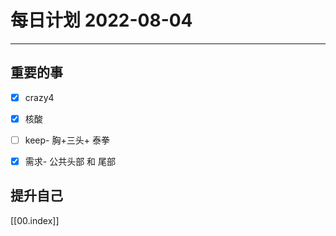 #  每日计划 2022-08-04
---
## 重要的事
- [x]  crazy4
- [x]  核酸
- [ ]  keep- 胸+三头+ 泰拳
- [x] 需求- 公共头部 和 尾部



## 提升自己


  



[[00.index]]








